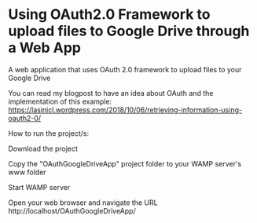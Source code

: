 # Using OAuth2.0 Framework to upload files to Google Drive through a Web App

A web application that uses OAuth 2.0 framework to upload files to your Google Drive

You can read my blogpost to have an idea about OAuth and the implementation of this example: https://lasinicl.wordpress.com/2018/10/06/retrieving-information-using-oauth2-0/

How to run the project/s:

Download the project

Copy the "OAuthGoogleDriveApp" project folder to your WAMP server's www folder

Start WAMP server

Open your web browser and navigate the URL http://localhost/OAuthGoogleDriveApp/
